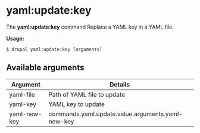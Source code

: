 # yaml:update:key
The **yaml:update:key** command Replace a YAML key in a YAML file.

**Usage:**
```
$ drupal yaml:update:key [arguments] 
```


## Available arguments
Argument | Details
---------|-------------
yaml-file | Path of YAML file to update
yaml-key | YAML key to update
yaml-new-key | commands.yaml.update.value.arguments.yaml-new-key
